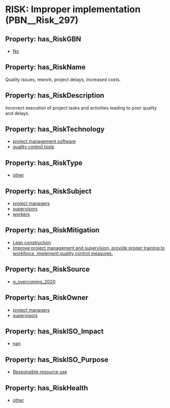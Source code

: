 # RISK: __Improper implementation__ (PBN__Risk_297)

## Property: has_RiskGBN

* [No](PBN__RiskGBN_0)

## Property: has_RiskName

Quality issues, rework, project delays, increased costs.

## Property: has_RiskDescription

Incorrect execution of project tasks and activities leading to poor quality and delays.

## Property: has_RiskTechnology

* [project management software](PBN__Technology_130)
* [quality control tools](PBN__Technology_692)

## Property: has_RiskType

* [other](PBN__RiskType_11)

## Property: has_RiskSubject

* [project managers](PBN__Stakeholder_906)
* [supervisors](PBN__Stakeholder_721)
* [workers](PBN__Stakeholder_128)

## Property: has_RiskMitigation

* [Lean construction](PBN__RiskMitigation_368)
* [Improve project management and supervision, provide proper training to workforce, implement quality control measures.](PBN__RiskMitigation_1944)

## Property: has_RiskSource

* [g_overcoming_2020](PBN__Article_72)

## Property: has_RiskOwner

* [project managers](PBN__Stakeholder_906)
* [supervisors](PBN__Stakeholder_721)

## Property: has_RiskISO_Impact

* [nan](PBN__RiskISO_Purpose_3)

## Property: has_RiskISO_Purpose

* [Responsible resource use](PBN__RiskISO_Impact_4)

## Property: has_RiskHealth

* [other](PBN__RiskHealth_2)

